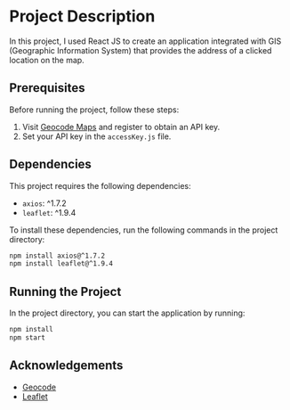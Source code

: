 
# Project Description

In this project, I used React JS to create an application integrated with GIS (Geographic Information System) that provides the address of a clicked location on the map.


## Prerequisites
Before running the project, follow these steps:

1. Visit [Geocode Maps](https://geocode.maps.co/) and register to obtain an API key.
2. Set your API key in the `accessKey.js` file.


## Dependencies

This project requires the following dependencies:
- `axios`: ^1.7.2
- `leaflet`: ^1.9.4

To install these dependencies, run the following commands in the project directory:
```bash
npm install axios@^1.7.2
npm install leaflet@^1.9.4
```


## Running the Project

In the project directory, you can start the application by running:

```bash
npm install
npm start
```

## Acknowledgements

 - [Geocode](https://geocode.maps.co/)
 - [Leaflet](https://leafletjs.com/)
